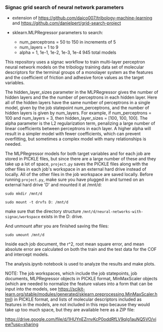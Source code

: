 ### Signac grid search of neural network parameters
* extension of https://github.com/daico007/tribology-machine-learning and https://github.com/danielpert/grid-search-project

* sklearn.MLPRegressor parameters to search:
    * num_perceptrons = 50 to 150 in increments of 5
    * num_layers = 1 to 9
    * alpha = 1, 1e-1, 1e-2, 1e-3, 1e-4
945 total models
    
This repository uses a signac workflow to train multi-layer perceptron neural network models on the tribology training data set of molecular descriptors for the terminal groups of a monolayer system as the features and the coefficient of friction and adhesive force values as the target variables.

The hidden_layer_sizes parameter in the MLPRegressor gives the number of hidden layers and the the number of perceptrons in each hidden layer. Here all of the hidden layers have the same number of perceptrons in a single model, given by the job statepoint num_perceptrons, and the number of hidden layers is given by num_layers. For example, if num_perceptrons = 100 and num_layers = 3, then hidden_layer_sizes = [100, 100, 100]. The alpha parameter is the L2 regularization term, penalizing a large number of linear coefficients between perceptrons in each layer. A higher alpha will result in a simpler model with fewer coefficients, which can prevent overfitting, but sometimes a complex model with many relationships is needed.

The MLPRegressor models for both target variables and for each job are stored in PICKLE files, but since there are a large number of these and they take up a lot of space, `project.py` saves the PICKLE files along with the other files in each job's workspace in an external hard drive instead of locally. All of the other files in the job workspace are saved locally. Before running `project.py`, make sure you have plugged in and turned on an external hard drive 'D' and mounted it at /mnt/d:

`sudo mkdir /mnt/d`

`sudo mount -t drvfs D: /mnt/d`

make sure that the directory structure `/mnt/d/neural-networks-with-signac/workspace` exists in the D: drive.

And unmount after you are finished saving the files:

`sudo umount /mnt/d`

Inside each job document, the r^2, root mean square error, and mean absolute error are calculated on both the train and the test data for the COF and intercept models.

The analysis.ipynb notebook is used to analyze the results and make plots.

NOTE: The job workspaces, which include the job statepoints, job documents, MLPRegressor objects in PICKLE format, MinMaxScaler objects (which are needed to normalize the feature values into a form that can be input into the models, see https://scikit-learn.org/stable/modules/generated/sklearn.preprocessing.MinMaxScaler.html) in PICKLE format, and lists of molecular descriptors included as features in the models, are not included in this repo because they would take up too much space, but they are available here as a ZIP file:

https://drive.google.com/file/d/1HUYnEZrnvKcP0oddRfLV9qIg1auNQ5VO/view?usp=sharing
